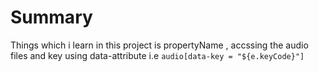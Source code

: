 # Summary

Things which i learn in this project is
propertyName ,
accssing the audio files and key using data-attribute i.e `audio[data-key = "${e.keyCode}"]`
